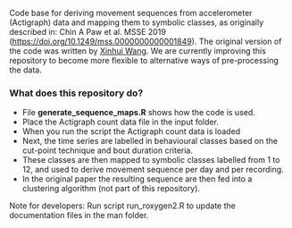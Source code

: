 Code base for deriving movement sequences from accelerometer (Actigraph) data and mapping them to symbolic classes, as originally described in: Chin A Paw et al. MSSE 2019 (https://doi.org/10.1249/mss.0000000000001849). The original version of the code was written by [Xinhui Wang](https://www.researchgate.net/profile/Xinhui_Wang5). We are currently improving this repository to become more flexible to alternative ways of pre-processing the data.

### What does this repository do?
- File **generate_sequence_maps.R** shows how the code is used.
- Place the Actigraph count data file in the input folder.
- When you run the script the Actigraph count data is loaded
- Next, the time series are labelled in behavioural classes based on the cut-point technique and bout duration criteria.
- These classes are then mapped to symbolic classes labelled from 1 to 12, and used to derive movement sequence per day and per recording. 
- In the original paper the resulting sequence are then fed into a clustering algorithm (not part of this repository).


Note for developers: Run script run_roxygen2.R to update the documentation files in the man folder.